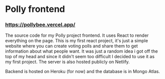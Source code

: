 # Polly frontend
### https://pollybee.vercel.app/

The source code for my Polly project frontend. It uses React to render everything on the page.
This is my first react project, it's just a simple website where you can create voting polls and share them to get information about what people want.
It was just a random idea i got off the top of my head and since it didn't seem too difficult I decided to use it as my first project. The server is also hosted publicly on Netlify.

Backend is hosted on Heroku (for now) and the database is in Mongo Atlas.
